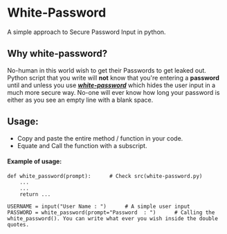 # White-Password  
A simple approach to Secure Password Input in python.  

## Why white-password?  
No-human in this world wish to get their Passwords to get leaked out.
Python script that you write will **not** know that you're entering a **password** until and unless you use **_[white-password](https://github.com/pixincreate/white-password/blob/main/white-password.py)_** which hides
the user input in a much more secure way.
No-one will ever know how long your password is either as you see an empty line with a blank space.  

## Usage:  
- Copy and paste the entire method / function in your code.
- Equate and Call the function with a subscript.

#### Example of usage:  
```
def white_password(prompt):      # Check src(white-password.py)
    ...
    ...
    return ...

USERNAME = input("User Name : ")      # A simple user input
PASSWORD = white_password(prompt="Password  : ")      # Calling the white_password(). You can write what ever you wish inside the double quotes.
```

